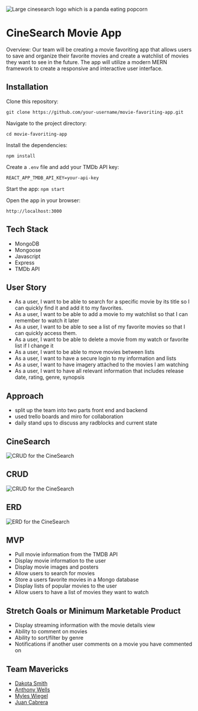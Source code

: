 ![Large cinesearch logo which is a panda eating popcorn](/assets/logo-large.png)

# CineSearch Movie App
Overview: Our team will be creating a movie favoriting app that allows users to save and organize their favorite movies and create a watchlist of movies they want to see in the future. The app will utilize a modern MERN framework to create a responsive and interactive user interface.

## Installation

Clone this repository: 

```git clone https://github.com/your-username/movie-favoriting-app.git```

Navigate to the project directory: 

```cd movie-favoriting-app```

Install the dependencies: 

```npm install```

Create a ```.env``` file and add your TMDb API key: 

```REACT_APP_TMDB_API_KEY=your-api-key```

Start the app: ```npm start```

Open the app in your browser:

 ```http://localhost:3000```

## Tech Stack

 - MongoDB
 - Mongoose
 - Javascript
 - Express
 - TMDb API

## User Story

- As a user, I want to be able to search for a specific movie by its title so I can quickly find it and add it to my favorites.
- As a user, I want to be able to add a movie to my watchlist so that I can remember to watch it later
- As a user, I want to be able to see a list of my favorite movies so that I can quickly access them.
- As a user, I want to be able to delete a movie from my watch or favorite list if I change it
- As a user, I want to be able to move movies between lists
- As a user, I want to have a secure login to my information and lists
- As a user, I want to have imagery attached to the movies I am watching
- As a user, I want to have all relevant information that includes release date, rating, genre, synopsis

## Approach
- split up the team into two parts front end and backend
- used trello boards and miro for collaboration
- daily stand ups to discuss any radblocks and current state

## CineSearch

![CRUD for the CineSearch](assets/cinesearch.png)

## CRUD

![CRUD for the CineSearch](assets/crud.png)

## ERD

![ERD for the CineSearch](assets/ERD.png)

## MVP 
- Pull movie information from the TMDB API
- Display movie information to the user
- Display movie images and posters
- Allow users to search for movies
- Store a users favorite movies in a Mongo database
- Display lists of popular movies to the user
- Allow users to have a list of movies they want to watch

## Stretch Goals or Minimum Marketable Product
- Display streaming information with the movie details view
- Ability to comment on movies
- Ability to sort/filter by genre
- Notifications if another user comments on a movie you have commented on

## Team Mavericks

 - [Dakota Smith](https://github.com/Dxk0ta)
 - [Anthony Wells](https://github.com/awellsbiz)
 - [Myles Wiegel](https://github.com/mylesw27)
 - [Juan Cabrera](https://github.com/juanedcabrera)

